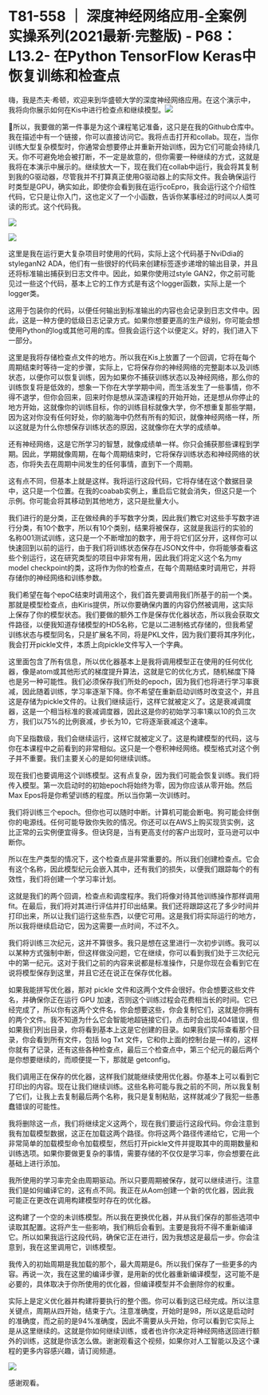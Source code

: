 # T81-558 ｜ 深度神经网络应用-全案例实操系列(2021最新·完整版) - P68：L13.2- 在Python TensorFlow Keras中恢复训练和检查点 

嗨，我是杰夫·希顿，欢迎来到华盛顿大学的深度神经网络应用。在这个演示中，我将向你展示如何在Kis中进行检查点和继续模型。![](img/b54dc4281b74dae55dd425a171fc90c8_1.png)

🎼所以，我要做的第一件事是为这个课程笔记准备，这只是在我的Github仓库中。我在描述中有一个链接，你可以直接访问它。我将点击打开和collab。现在，当你训练大型复杂模型时，你通常会想要停止并重新开始训练，因为它们可能会持续几天。你不可避免地会被打断，不一定是故意的，但你需要一种继续的方式，这就是我将在本演示中展示的。继续放大一下，现在我们在collab中运行，我会将其复制到我的G驱动器，尽管我并不打算真正使用G驱动器上的实际文件。我会确保运行时类型是GPU，确实如此，即使你会看到我在运行coEpro，我会运行这个介绍性代码，它只是让你入门，这也定义了一个小函数，告诉你某事经过的时间以人类可读的形式。这个代码我。

![](img/b54dc4281b74dae55dd425a171fc90c8_3.png)

![](img/b54dc4281b74dae55dd425a171fc90c8_4.png)

这里是我在运行更大复杂项目时使用的代码，实际上这个代码基于NviDdia的styleganN2 ADA，他们有一些很好的代码来创建标签逐步递增的输出目录，并且还将标准输出捕获到日志文件中。因此，如果你使用过style GAN2，你之前可能见过一些这个代码，基本上它的工作方式是有这个logger函数，实际上是一个logger类。

这用于包装你的代码，以便任何输出到标准输出的内容也会记录到日志文件中。因此，这是一种方便的低级日志记录方式。如果你想要更高的生产级别，你可能会想使用Python的log或其他可用的库。但我会运行这个以便定义。好的，我们进入下一部分。

这里是我将存储检查点文件的地方。所以我在Kis上放置了一个回调，它将在每个周期结束时等待一定的步骤，实际上，它将保存你的神经网络的完整副本以及训练状态，以便你可以恢复训练，因为如果你不捕获训练状态以及神经网络，那么你的训练恢复将是低效的，想象一下你在大学学期中间，而生活发生了一些事情，你不得不退学，但你会回来，回来时你是想从深造课程的开始开始，还是想从你停止的地方开始，这就像你的训练目标，你的训练目标就像大学，你不想重复那些学期，因为这对你没有任何好处，你的脑海中仍然有所有的知识，就像神经网络一样，所以这就是为什么你想保存训练状态的原因，这就像你在大学的成绩单。

还有神经网络，这是它所学习的智慧，就像成绩单一样。你只会捕获那些课程到学期。因此，学期就像周期，在每个周期结束时，它将保存训练状态和神经网络的状态，你将失去在周期中间发生的任何事情，直到下一个周期。

这有点不同，但基本上就是这样。我将运行这段代码，它将存储在这个数据目录中，这只是一个位置。在我的coabab实例上，重启后它就会消失，但这只是一个示例。你可能会将其移动到其他地方，这只是批量大小。

我们进行的是分类，正在做经典的手写数字分类，因此我们教它对这些手写数字进行分类，有10个数字，所以有10个类别，结果将被保存，这就是我运行的实验的名称001测试训练，这只是一个不断增加的数字，用于将它们区分开，这样你可以快速回到以前的运行，由于我们将训练状态保存在JSON文件中，你将能够查看这些个别运行，这在研究类型的项目中非常有用，因此我们将定义这个名为my model checkpoint的类，这将作为你的检查点，在每个周期结束时调用它，并将存储你的神经网络和训练参数。

我们希望在每个epoC结束时调用这个，我们首先要调用我们所基于的前一个类。那就是模型检查点，由Kiris提供，所以你要确保内置的内容仍然被调用，这实际上保存了你的模型状态。我们要做的额外工作是保存优化器状态，所以我会获取文件路径，以便我知道存储模型的HD5名称，它是以二进制格式存储的，但我希望训练状态与模型同名，只是扩展名不同，将是PKL文件，因为我们要将其序列化，我会打开pickle文件，本质上向pickle文件写入一个字典。

这里面包含了所有信息，所以优化器基本上是我将调用模型正在使用的任何优化器，像是atom或其他形式的梯度提升算法，这就是它的优化方式，随机梯度下降也是另一种可能性。我们必须保存我们所处的epoch，因为我们也将进行学习率衰减，因此随着训练，学习率逐渐下降。你不希望在重新启动训练时改变这个，并且这是存储为pickle文件的。让我们继续运行，这样它就被定义了。这是衰减调度器，这是一个相当标准的衰减调度器，因此这是你的初始学习率1乘以10的负三次方，我们以75%的比例衰减，步长为10，它将逐渐衰减这个速率。

向下呈指数级，我们会继续运行，这样它就被定义了。这是构建模型的代码，这与你在本课程中之前看到的非常相似。这只是一个卷积神经网络。模型格式对这个例子并不重要。我们主要关心的是如何继续训练。

现在我们也要调用这个训练模型。这有点复杂，因为我们可能会恢复训练。我们将传入模型。第一次启动时的初始epoch将始终为零，因为你应该从零开始。然后Max Epos将是你希望训练的程度。所以当你第一次训练时。

我们将训练三个epoch。但你也可以随时中断。计算机可能会断电。狗可能会绊倒你的电源线。任何可能导致你失败的情况。你还可以在AWS上购买现货实例，这比正常的云实例便宜得多。但诀窍是，当有更高支付的客户出现时，亚马逊可以中断你。

所以在生产类型的情况下，这个检查点是非常重要的。所以我们创建检查点。它会有这个名称，因此模型纪元会嵌入其中，还有我们的损失，以便我们跟踪每个的有效性，我们将创建一个学习率计划。

这就是我们的两个回调，检查点和调度程序。我们将像对待其他训练操作那样调用 fit。在最后，我们将对其进行评估并打印出结果。我们还将跟踪这花了多少时间并打印出来，所以让我们运行这些东西，以便它可用。这是我们将实际运行的地方，所以我将继续启动它，因为这需要一点时间，不过不久。

我们将训练三次纪元，这并不算很多。我只是想在这里进行一次初步训练。我可以以某种方式强制中断，但这样做没问题，它在继续，你可以看到我们处于三次纪元中的第一纪元。这对于我们之前的内容来说都是标准操作，只是你现在会看到它在说将模型保存到这里，并且它还在说正在保存优化器。

如果我能拼写优化器，那对 pickle 文件和这两个文件会很好。你会想要这些文件名，并确保你正在运行 GPU 加速，否则这个训练过程会花费相当长的时间。它已经完成了，所以你有这两个文件名，你会想要这些，你会复制它们，这就是你拥有的两个文件。我不知道为什么它会智能地超链接它们，点击时会出现404错误，但如果我们列出目录，你将看到基本上这是它创建的目录。如果我们实际查看那个目录，你会看到所有文件，包括 log Txt 文件，它和你上面的控制台是一样的，这样你就有了记录，还有这些各种检查点，最后三个检查点中，第三个纪元的最后两个是你想要继续的，而顺便提一下，那就是 getconfig。

我们调用正在保存的优化器，这样我们就能继续使用优化器。你基本上可以看到它打印出的内容。现在让我们继续训练。这些名称可能与我之前的不同，所以我复制了它们，让我上去复制最后两个名称，我只是复制粘贴，这样就减少了我犯一些愚蠢错误的可能性。

我将删除这一点，我们将继续定义这两个，现在我们要运行这段代码。你会注意到我有加载模型数据，这正在加载这两个路径。你将这两个路径传递给它，它用一个非常简单的加载模型命令加载模型，然后打开pickle文件并提取其中的周期数量和训练选项。如果你要做更复杂的事情，需要存储的不仅仅是学习率，你会想要在此基础上进行添加。

我所使用的学习率完全由周期驱动。所以只要周期被保存，就可以继续进行。注意我们是如何编译它的，这有点不同。我正在从Aom创建一个新的优化器，因此我可能正在更改在调用构建模型时存在的优化器。

这构建了一个空的未训练模型。所以我在更换优化器，并从我们保存的那些选项中读取其配置。这将产生一些影响，我们稍后会看到。主要是我将不得不重新编译它。所以如果我运行这段代码，确保它正在进行，因为我想这是最后一步。你会注意到，我在这里调用它，训练模型。

我传入的初始周期是我加载的那个，最大周期是6。所以我们保存了一些更多的内容。再说一次，我在这里的编译步骤，是用新的优化器重新编译模型，这可能不是必要的，具体取决于你所使用的优化器，但编译模型并不会删除你的权重。

实际上是定义优化器并构建将要执行的整个图。你可以看到这已经完成。所以注意关键点，周期从四开始，结束于六。注意准确度，开始时是98，所以这是启动时的准确度，而之前的是94%准确度，因此不需要从头开始，你可以看到它实际上是从这里继续的。这就是你如何继续训练，或者也许你决定将神经网络送回进行额外的训练，这就是你该怎么做。谢谢观看这个视频，如果你对人工智能以及这个课程的更多内容感兴趣，请订阅频道。

![](img/b54dc4281b74dae55dd425a171fc90c8_6.png)

感谢观看。
